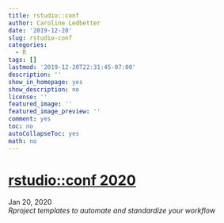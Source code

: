 ```yaml
---
title: rstudio::conf
author: Caroline Ledbetter
date: '2019-12-20'
slug: rstudio-conf
categories:
  - R
tags: []
lastmod: '2019-12-20T22:31:45-07:00'
description: ''
show_in_homepage: yes
show_description: no
license: ''
featured_image: ''
featured_image_preview: ''
comment: yes
toc: no
autoCollapseToc: yes
math: no
---
```

# [rstudio::conf 2020](https://web.cvent.com/event/36ebe042-0113-44f1-8e36-b9bc5d0733bf/summary?RefId=homepage-top&utm_campaign=Site%20Promo&utm_medium=Banner&utm_source=HomePage)
Jan 20, 2020  
*Rproject templates to automate and standardize your workflow*
<!--more-->
